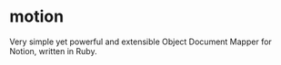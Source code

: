 # motion
Very simple yet powerful and extensible Object Document Mapper for Notion, written in Ruby.
